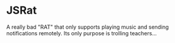 # JSRat

A really bad "RAT" that only supports playing music and sending notifications remotely.
Its only purpose is trolling teachers...
